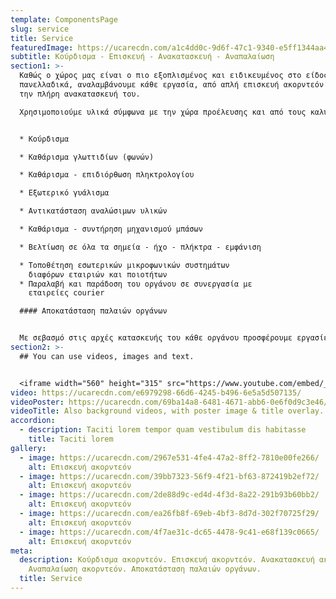 ```yaml
---
template: ComponentsPage
slug: service
title: Service
featuredImage: https://ucarecdn.com/a1c4dd0c-9d6f-47c1-9340-e5ff1344aa48/
subtitle: Κούρδισμα - Επισκευή - Ανακατασκευή - Αναπαλαίωση
section1: >-
  Καθώς ο χώρος μας είναι ο πιο εξοπλισμένος και ειδικευμένος στο είδος του
  πανελλαδικά, αναλαμβάνουμε κάθε εργασία, από απλή επισκευή ακορντεόν έως και
  την πλήρη ανακατασκευή του. 

  Χρησιμοποιούμε υλικά σύμφωνα με την χώρα προέλευσης και από τους καλύτερους οίκους της Ευρώπης.


  * Κούρδισμα

  * Καθάρισμα γλωττιδίων (φωνών)

  * Καθάρισμα - επιδιόρθωση πληκτρολογίου

  * Εξωτερικό γυάλισμα

  * Αντικατάσταση αναλώσιμων υλικών

  * Καθάρισμα - συντήρηση μηχανισμού μπάσων

  * Βελτίωση σε όλα τα σημεία - ήχο - πλήκτρα - εμφάνιση

  * Τοποθέτηση εσωτερικών μικροφωνικών συστημάτων
    διαφόρων εταιριών και ποιοτήτων
  * Παραλαβή και παράδοση του οργάνου σε συνεργασία με
    εταιρείες courier  

  #### Αποκατάσταση παλαιών οργάνων


  Με σεβασμό στις αρχές κατασκευής του κάθε οργάνου προσφέρουμε εργασίες αποκατάστασης παλαιών και συλλεκτικών οργάνων όλων των ειδών (ακορντεόν, μπαντονεόν, διατονικά κτλ.) που βασίζονται στη λειτουργία με μεταλλικές γλωττίδες και αέρα.
section2: >-
  ## You can use videos, images and text.


  <iframe width="560" height="315" src="https://www.youtube.com/embed/_m2CHvfVK5I" frameborder="0" allow="accelerometer; autoplay; clipboard-write; encrypted-media; gyroscope; picture-in-picture" allowfullscreen></iframe>
video: https://ucarecdn.com/e6979298-66d6-4245-b496-6e5a5d507135/
videoPoster: https://ucarecdn.com/69ba14a8-6481-4671-abb6-0e6f0d9c3e46/
videoTitle: Also background videos, with poster image & title overlay.
accordion:
  - description: Taciti lorem tempor quam vestibulum dis habitasse
    title: Taciti lorem
gallery:
  - image: https://ucarecdn.com/2967e531-4fe4-47a2-8ff2-7810e00fe266/
    alt: Επισκευή ακορντεόν
  - image: https://ucarecdn.com/39bb7323-56f9-4f21-bf63-872419b2ef72/
    alt: Επισκευή ακορντεόν
  - image: https://ucarecdn.com/2de88d9c-ed4d-4f3d-8a22-291b93b60bb2/
    alt: Επισκευή ακορντεόν
  - image: https://ucarecdn.com/ea26fb8f-69eb-4bf3-8d7d-302f70725f29/
    alt: Επισκευή ακορντεόν
  - image: https://ucarecdn.com/4f7ae31c-dc65-4478-9c41-e68f139c0665/
    alt: Επισκευή ακορντεόν
meta:
  description: Κούρδισμα ακορντεόν. Επισκευή ακορντεόν. Ανακατασκευή ακορντεόν.
    Αναπαλαίωση ακορντεόν. Αποκατάσταση παλαιών οργάνων.
  title: Service
---
```

